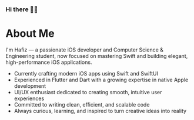 ### Hi there 👋🏻

# About Me
I'm Hafiz — a passionate iOS developer and Computer Science & Engineering student, now focused on mastering Swift and building elegant, high-performance iOS applications.

- Currently crafting modern iOS apps using Swift and SwiftUI <br>
- Experienced in Flutter and Dart with a growing expertise in native Apple development <br>
- UI/UX enthusiast dedicated to creating smooth, intuitive user experiences <br>
- Committed to writing clean, efficient, and scalable code <br>
- Always curious, learning, and inspired to turn creative ideas into reality <br>



